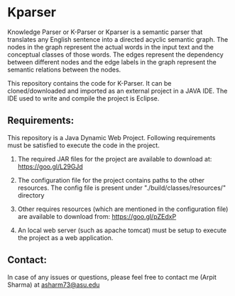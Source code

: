 # Kparser

Knowledge Parser or K-Parser or Kparser is a semantic parser that translates any English sentence into a directed acyclic semantic graph. 
The nodes in the graph represent the actual words in the input text and the conceptual classes of those words. 
The edges represent the dependency between different nodes and the edge labels in the graph represent the semantic relations between the nodes.

This repository contains the code for K-Parser. It can be cloned/downloaded and imported as an external project in a JAVA IDE.
The IDE used to write and compile the project is Eclipse.

## Requirements:
This repository is a Java Dynamic Web Project. Following requirements must be satisfied to execute the code in the project.

1. The required JAR files for the project are available to download at:
   https://goo.gl/L29GJd
   
2. The configuration file for the project contains paths to the other resources. 
   The config file is present under "./build/classes/resources/" directory
   
3. Other requires resources (which are mentioned in the configuration file) are available to download from:
   https://goo.gl/pZEdxP

4. An local web server (such as apache tomcat) must be setup to execute the project as a web application.


## Contact:
In case of any issues or questions, please feel free to contact me (Arpit Sharma) at asharm73@asu.edu
